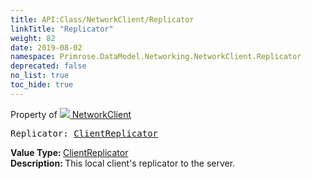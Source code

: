 ```yaml
---
title: API:Class/NetworkClient/Replicator
linkTitle: "Replicator"
weight: 82
date: 2019-08-02
namespace: Primrose.DataModel.Networking.NetworkClient.Replicator
deprecated: false
no_list: true
toc_hide: true
---
```

Property of <a href="/docs/api-reference/Class/NetworkClient"><img src="/icons/silk/client_network.png"/>&nbsp;NetworkClient</a>
<pre class="method-declaration">
Replicator: <a class="type" href="/docs/api-reference/Class/ClientReplicator">ClientReplicator</a></pre>
<b>Value Type: </b>
<a class="type" href="/docs/api-reference/Class/ClientReplicator">ClientReplicator</a>
<br/>
<b>Description: </b>
This local client's replicator to the server.

